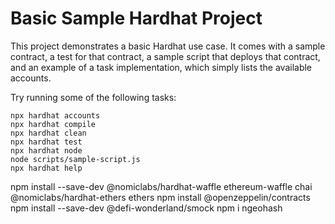 # Basic Sample Hardhat Project

This project demonstrates a basic Hardhat use case. It comes with a sample contract, a test for that contract, a sample script that deploys that contract, and an example of a task implementation, which simply lists the available accounts.

Try running some of the following tasks:

```shell
npx hardhat accounts
npx hardhat compile
npx hardhat clean
npx hardhat test
npx hardhat node
node scripts/sample-script.js
npx hardhat help
```

npm install --save-dev @nomiclabs/hardhat-waffle ethereum-waffle chai @nomiclabs/hardhat-ethers ethers
npm install @openzeppelin/contracts
npm install --save-dev @defi-wonderland/smock
npm i ngeohash
